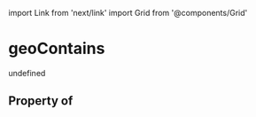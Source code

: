 import Link from 'next/link'
import Grid from '@components/Grid'

# geoContains

undefined

## Property of



